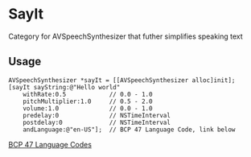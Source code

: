 SayIt
=====

Category for AVSpeechSynthesizer that futher simplifies speaking text

Usage
---

```
AVSpeechSynthesizer *sayIt = [[AVSpeechSynthesizer alloc]init];
[sayIt sayString:@"Hello world" 
    withRate:0.5            // 0.0 - 1.0
    pitchMultiplier:1.0     // 0.5 - 2.0
    volume:1.0              // 0.0 - 1.0
    predelay:0              // NSTimeInterval
    postdelay:0             // NSTimeInterval
    andLanguage:@"en-US"];  // BCP 47 Language Code, link below
```

<a href="https://developer.apple.com/library/mac/documentation/macosx/conceptual/bpinternational/Articles/LanguageDesignations.html">BCP 47 Language Codes</a>
